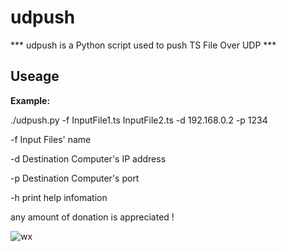 # udpush

*** udpush is a Python script used to push TS File Over UDP  ***    

## Useage  

**Example:**  

./udpush.py -f InputFile1.ts  InputFile2.ts -d 192.168.0.2 -p 1234  

-f Input Files' name  

-d Destination Computer's IP address  

-p Destination Computer's port 

-h print help infomation  

any amount of donation is appreciated !


![wx](https://github.com/rainfly123/udp2rtmp/blob/master/wx.jpg)
